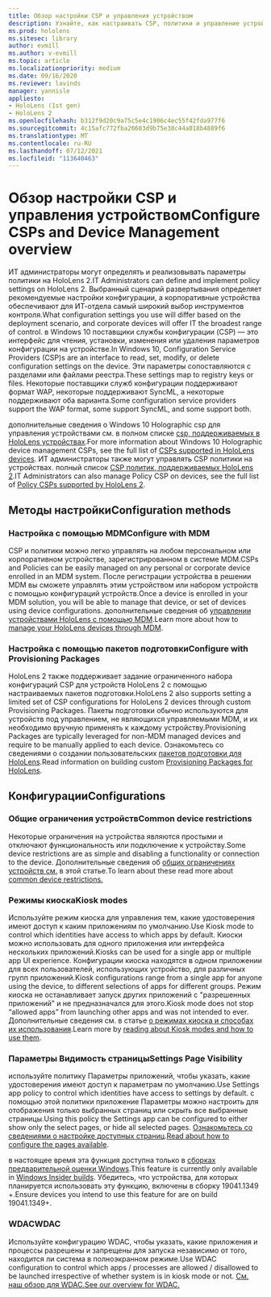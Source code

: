 ```yaml
---
title: Обзор настройки CSP и управления устройством
description: Узнайте, как настраивать CSP, политики и управление устройствами с помощью управления мобильными устройствами и подготовки пакетов.
ms.prod: hololens
ms.sitesec: library
author: evmill
ms.author: v-evmill
ms.topic: article
ms.localizationpriority: medium
ms.date: 09/16/2020
ms.reviewer: lavinds
manager: yannisle
appliesto:
- HoloLens (1st gen)
- HoloLens 2
ms.openlocfilehash: b312f9d20c9a75c5e4c1906c4ec55f42fda977f6
ms.sourcegitcommit: 4c15afc772fba26683d9b75e38c44a018b4889f6
ms.translationtype: MT
ms.contentlocale: ru-RU
ms.lasthandoff: 07/12/2021
ms.locfileid: "113640463"
---
```

# <a name="configure-csps-and-device-management-overview"></a><span data-ttu-id="dfa02-103">Обзор настройки CSP и управления устройством</span><span class="sxs-lookup"><span data-stu-id="dfa02-103">Configure CSPs and Device Management overview</span></span>

<span data-ttu-id="dfa02-104">ИТ администраторы могут определять и реализовывать параметры политики на HoloLens 2.</span><span class="sxs-lookup"><span data-stu-id="dfa02-104">IT Administrators can define and implement policy settings on HoloLens 2.</span></span> <span data-ttu-id="dfa02-105">Выбранный сценарий развертывания определяет рекомендуемые настройки конфигурации, а корпоративные устройства обеспечивают для ИТ-отдела самый широкий выбор инструментов контроля.</span><span class="sxs-lookup"><span data-stu-id="dfa02-105">What configuration settings you use will differ based on the deployment scenario, and corporate devices will offer IT the broadest range of control.</span></span> <span data-ttu-id="dfa02-106">в Windows 10 поставщики службы конфигурации (CSP) — это интерфейс для чтения, установки, изменения или удаления параметров конфигурации на устройстве.</span><span class="sxs-lookup"><span data-stu-id="dfa02-106">In Windows 10, Configuration Service Providers (CSP)s are an interface to read, set, modify, or delete configuration settings on the device.</span></span> <span data-ttu-id="dfa02-107">Эти параметры сопоставляются с разделами или файлами реестра.</span><span class="sxs-lookup"><span data-stu-id="dfa02-107">These settings map to registry keys or files.</span></span> <span data-ttu-id="dfa02-108">Некоторые поставщики служб конфигурации поддерживают формат WAP, некоторые поддерживают SyncML, а некоторые поддерживают оба варианта.</span><span class="sxs-lookup"><span data-stu-id="dfa02-108">Some configuration service providers support the WAP format, some support SyncML, and some support both.</span></span>

<span data-ttu-id="dfa02-109">дополнительные сведения о Windows 10 Holographic csp для управления устройствами см. в полном списке [csp, поддерживаемых в HoloLens устройствах](/windows/client-management/mdm/configuration-service-provider-reference#hololens).</span><span class="sxs-lookup"><span data-stu-id="dfa02-109">For more information about Windows 10 Holographic device management CSPs, see the full list of [CSPs supported in HoloLens devices](/windows/client-management/mdm/configuration-service-provider-reference#hololens).</span></span>
<span data-ttu-id="dfa02-110">ИТ администраторы также могут управлять CSP политики на устройствах. полный список [CSP политик, поддерживаемых HoloLens 2](/windows/client-management/mdm/policy-csps-supported-by-hololens2).</span><span class="sxs-lookup"><span data-stu-id="dfa02-110">IT Administrators can also manage Policy CSP on devices, see the full list of [Policy CSPs supported by HoloLens 2](/windows/client-management/mdm/policy-csps-supported-by-hololens2).</span></span>

## <a name="configuration-methods"></a><span data-ttu-id="dfa02-111">Методы настройки</span><span class="sxs-lookup"><span data-stu-id="dfa02-111">Configuration methods</span></span>

### <a name="configure-with-mdm"></a><span data-ttu-id="dfa02-112">Настройка с помощью MDM</span><span class="sxs-lookup"><span data-stu-id="dfa02-112">Configure with MDM</span></span>

<span data-ttu-id="dfa02-113">CSP и политики можно легко управлять на любом персональном или корпоративном устройстве, зарегистрированном в системе MDM.</span><span class="sxs-lookup"><span data-stu-id="dfa02-113">CSPs and Policies can be easily managed on any personal or corporate device enrolled in an MDM system.</span></span> <span data-ttu-id="dfa02-114">После регистрации устройства в решении MDM вы сможете управлять этим устройством или набором устройств с помощью конфигураций устройств.</span><span class="sxs-lookup"><span data-stu-id="dfa02-114">Once a device is enrolled in your MDM solution, you will be able to manage that device, or set of devices using device configurations.</span></span> <span data-ttu-id="dfa02-115">дополнительные сведения об [управлении устройствами HoloLens с помощью MDM](hololens-mdm-configure.md).</span><span class="sxs-lookup"><span data-stu-id="dfa02-115">Learn more about how to [manage your HoloLens devices through MDM](hololens-mdm-configure.md).</span></span>

### <a name="configure-with-provisioning-packages"></a><span data-ttu-id="dfa02-116">Настройка с помощью пакетов подготовки</span><span class="sxs-lookup"><span data-stu-id="dfa02-116">Configure with Provisioning Packages</span></span>

<span data-ttu-id="dfa02-117">HoloLens 2 также поддерживает задание ограниченного набора конфигураций CSP для устройств HoloLens 2 с помощью настраиваемых пакетов подготовки.</span><span class="sxs-lookup"><span data-stu-id="dfa02-117">HoloLens 2 also supports setting a limited set of CSP configurations for HoloLens 2 devices through custom Provisioning Packages.</span></span> <span data-ttu-id="dfa02-118">Пакеты подготовки обычно используются для устройств под управлением, не являющихся управляемыми MDM, и их необходимо вручную применять к каждому устройству.</span><span class="sxs-lookup"><span data-stu-id="dfa02-118">Provisioning Packages are typically leveraged for non-MDM managed devices and require to be manually applied to each device.</span></span> <span data-ttu-id="dfa02-119">Ознакомьтесь со сведениями о создании пользовательских [пакетов подготовки для HoloLens](hololens-provisioning.md).</span><span class="sxs-lookup"><span data-stu-id="dfa02-119">Read information on building custom [Provisioning Packages for HoloLens](hololens-provisioning.md).</span></span>

## <a name="configurations"></a><span data-ttu-id="dfa02-120">Конфигурации</span><span class="sxs-lookup"><span data-stu-id="dfa02-120">Configurations</span></span>

### <a name="common-device-restrictions"></a><span data-ttu-id="dfa02-121">Общие ограничения устройств</span><span class="sxs-lookup"><span data-stu-id="dfa02-121">Common device restrictions</span></span>

<span data-ttu-id="dfa02-122">Некоторые ограничения на устройства являются простыми и отключают функциональность или подключение к устройству.</span><span class="sxs-lookup"><span data-stu-id="dfa02-122">Some device restrictions are as simple and disabling a functionality or connection to the device.</span></span> <span data-ttu-id="dfa02-123">Дополнительные сведения об [общих ограничениях устройств см.](hololens-common-device-restrictions.md) в этой статье.</span><span class="sxs-lookup"><span data-stu-id="dfa02-123">To learn about these read more about [common device restrictions.](hololens-common-device-restrictions.md)</span></span>

### <a name="kiosk-modes"></a><span data-ttu-id="dfa02-124">Режимы киоска</span><span class="sxs-lookup"><span data-stu-id="dfa02-124">Kiosk modes</span></span>

<span data-ttu-id="dfa02-125">Используйте режим киоска для управления тем, какие удостоверения имеют доступ к каким приложениям по умолчанию.</span><span class="sxs-lookup"><span data-stu-id="dfa02-125">Use Kiosk mode to control which identities have access to which apps by default.</span></span> <span data-ttu-id="dfa02-126">Киоски можно использовать для одного приложения или интерфейса нескольких приложений.</span><span class="sxs-lookup"><span data-stu-id="dfa02-126">Kiosks can be used for a single app or multiple app UI experience.</span></span> <span data-ttu-id="dfa02-127">Конфигурации киоска находятся в одном приложении для всех пользователей, использующих устройство, для различных групп приложений.</span><span class="sxs-lookup"><span data-stu-id="dfa02-127">Kiosk configurations range from a single app for anyone using the device, to different selections of apps for different groups.</span></span> <span data-ttu-id="dfa02-128">Режим киоска не останавливает запуск других приложений с "разрешенных приложений" и не предназначался для этого.</span><span class="sxs-lookup"><span data-stu-id="dfa02-128">Kiosk mode does not stop “allowed apps” from launching other apps and was not intended to ever.</span></span> <span data-ttu-id="dfa02-129">Дополнительные сведения см. в статье [о режимах киоска и способах их использования](hololens-kiosk.md).</span><span class="sxs-lookup"><span data-stu-id="dfa02-129">Learn more by [reading about Kiosk modes and how to use them](hololens-kiosk.md).</span></span>

### <a name="settings-page-visibility"></a><span data-ttu-id="dfa02-130">Параметры Видимость страницы</span><span class="sxs-lookup"><span data-stu-id="dfa02-130">Settings Page Visibility</span></span>

<span data-ttu-id="dfa02-131">используйте политику Параметры приложений, чтобы указать, какие удостоверения имеют доступ к параметрам по умолчанию.</span><span class="sxs-lookup"><span data-stu-id="dfa02-131">Use Settings app policy to control which identities have access to settings by default.</span></span> <span data-ttu-id="dfa02-132">с помощью этой политики приложение Параметры можно настроить для отображения только выбранных страниц или скрыть все выбранные страницы.</span><span class="sxs-lookup"><span data-stu-id="dfa02-132">Using this policy the Settings app can be configured to either show only the select pages, or hide all selected pages.</span></span> <span data-ttu-id="dfa02-133">[Ознакомьтесь со сведениями о настройке доступных страниц](settings-uri-list.md).</span><span class="sxs-lookup"><span data-stu-id="dfa02-133">[Read about how to configure the pages available](settings-uri-list.md).</span></span>

<span data-ttu-id="dfa02-134">в настоящее время эта функция доступна только в [сборках предварительной оценки Windows](hololens-insider.md).</span><span class="sxs-lookup"><span data-stu-id="dfa02-134">This feature is currently only available in [Windows Insider builds](hololens-insider.md).</span></span> <span data-ttu-id="dfa02-135">Убедитесь, что устройства, для которых планируется использовать эту функцию, включены в сборку 19041.1349 +.</span><span class="sxs-lookup"><span data-stu-id="dfa02-135">Ensure devices you intend to use this feature for are on build 19041.1349+.</span></span>

### <a name="wdac"></a><span data-ttu-id="dfa02-136">WDAC</span><span class="sxs-lookup"><span data-stu-id="dfa02-136">WDAC</span></span>

<span data-ttu-id="dfa02-137">Используйте конфигурацию WDAC, чтобы указать, какие приложения и процессы разрешены и запрещены для запуска независимо от того, находится ли система в полноэкранном режиме.</span><span class="sxs-lookup"><span data-stu-id="dfa02-137">Use WDAC configuration to control which apps / processes are allowed / disallowed to be launched irrespective of whether system is in kiosk mode or not.</span></span>
[<span data-ttu-id="dfa02-138">См. наш обзор для WDAC.</span><span class="sxs-lookup"><span data-stu-id="dfa02-138">See our overview for WDAC.</span></span>](windows-defender-application-control-wdac.md)
